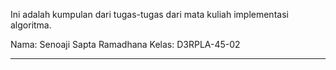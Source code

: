 Ini adalah kumpulan dari tugas-tugas dari mata kuliah implementasi algoritma.

Nama: Senoaji Sapta Ramadhana
Kelas: D3RPLA-45-02

---
